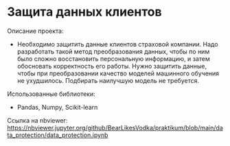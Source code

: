 # Защита данных клиентов

Описание проекта:

  - Необходимо защитить данные клиентов страховой компании. Надо разработать такой метод преобразования данных, чтобы по ним было сложно восстановить персональную информацию, и затем обосновать корректность его работы. Нужно защитить данные, чтобы при преобразовании качество моделей машинного обучения не ухудшилось. Подбирать наилучшую модель не требуется.

Использованные библиотеки:

  - Pandas, Numpy, Scikit-learn

Ссылка на nbviewer: https://nbviewer.jupyter.org/github/BearLikesVodka/praktikum/blob/main/data_protection/data_protection.ipynb

